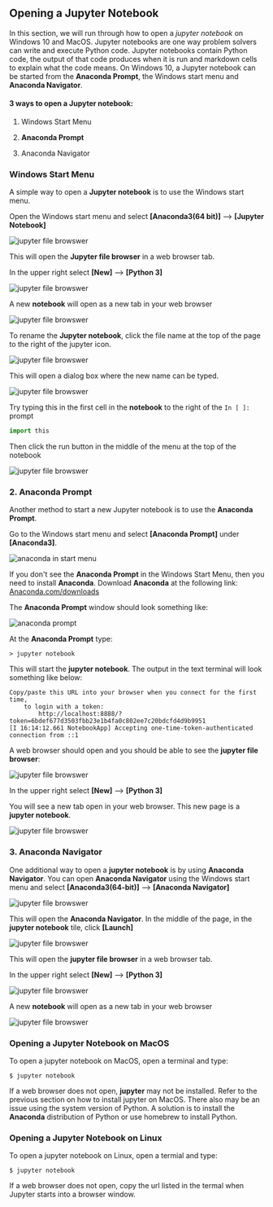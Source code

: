 
## Opening a Jupyter Notebook
In this section, we will run through how to open a _jupyter notebook_ on Windows 10 and MacOS.  Jupyter notebooks are one way problem solvers can write and execute Python code. Jupyter notebooks contain Python code, the output of that code produces when it is run and markdown cells to explain what the code means. On Windows 10, a Jupyter notebook can be started from the **Anaconda Prompt**, the Windows start menu and **Anaconda Navigator**.
#### 3 ways to open a **Jupyter notebook**:

1. Windows Start Menu

2. **Anaconda Prompt**

3. Anaconda Navigator
### Windows Start Menu
A simple way to open a **Jupyter notebook** is to use the Windows start menu. 

Open the Windows start menu and select **[Anaconda3(64 bit)]** --> **[Jupyter Notebook]**

![jupyter file browswer](images/windows_start_jupyter_notebook.png)

This will open the **Jupyter file browser** in a web browser tab. 

In the upper right select **[New]** --> **[Python 3]**

![jupyter file browswer](images/new_notebook_from_browser.png)

A new **notebook** will open as a new tab in your web browser

![jupyter file browswer](images/new_notebook.png)

To rename the **Jupyter notebook**, click the file name at the top of the page to the right of the jupyter icon.

![jupyter file browswer](images/click_change_name.png)

This will open a dialog box where the new name can be typed.

![jupyter file browswer](images/rename_window.png)

Try typing this in the first cell in the **notebook** to the right of the ```In [ ]:``` prompt

```python
import this
```

Then click the run button in the middle of the menu at the top of the notebook

![jupyter file browswer](images/run_import_this.png)
### 2. **Anaconda Prompt**
Another method to start a new Jupyter notebook is to use the **Anaconda Prompt**.

Go to the Windows start menu and select **[Anaconda Prompt]** under **[Anaconda3]**.

![anaconda in start menu](images/anaconda_start_menu.png)

If you don't see the **Anaconda Prompt** in the Windows Start Menu, then you need to install **Anaconda**. Download **Anaconda** at the following link: [Anaconda.com/downloads](https://www.anaconda.com/download/)

The **Anaconda Prompt** window should look something like:

![anaconda prompt](images/jupyter_notebook_anaconda_prompt.png)

At the **Anaconda Prompt** type:

```
> jupyter notebook
```

This will start the **jupyter notebook**. The output in the text terminal will look something like below:

```
Copy/paste this URL into your browser when you connect for the first time,
    to login with a token:
        http://localhost:8888/?token=6bdef677d3503fbb23e1b4fa0c802ee7c20bdcfd4d9b9951
[I 16:14:12.661 NotebookApp] Accepting one-time-token-authenticated connection from ::1
```

A web browser should open and you should be able to see the **jupyter file browser**:

![jupyter file browswer](images/new_notebook_from_browser.png)

In the upper right select **[New]** --> **[Python 3]**

You will see a new tab open in your web browser. This new page is a **jupyter notebook**.

![jupyter file browswer](images/new_notebook.png)
### 3. **Anaconda Navigator**
One additional way to open a **jupyter notebook** is by using **Anaconda Navigator**. You can open **Anaconda Navigator** using the Windows start menu and select **[Anaconda3(64-bit)]** --> **[Anaconda Navigator]**

![jupyter file browswer](images/windows_start_anaconda_navigator.png)

This will open the **Anaconda Navigator**.  In the middle of the page, in the **jupyter notebook** tile, click **[Launch]**

![jupyter file browswer](images/anaconda_navigator_jupyter_notebook_launch.png)

This will open the **jupyter file browser** in a web browser tab. 

In the upper right select **[New]** --> **[Python 3]**

![jupyter file browswer](images/new_notebook_from_browser.png)

A new **notebook** will open as a new tab in your web browser

![jupyter file browswer](images/new_notebook.png)


 
### Opening a Jupyter Notebook on MacOS
To open a jupyter notebook on MacOS, open a terminal and type:

```
$ jupyter notebook
```

If a web browser does not open, **jupyter** may not be installed. Refer to the previous section on how to install jupyter on MacOS. There also may be an issue using the system version of Python. A solution is to install the **Anaconda** distribution of Python or use homebrew to install Python.
### Opening a Jupyter Notebook on Linux
To open a jupyter notebook on Linux, open a termial and type:

```
$ jupyter notebook
```

If a web browser does not open, copy the url listed in the termal when Jupyter starts into a browser window. 
 

